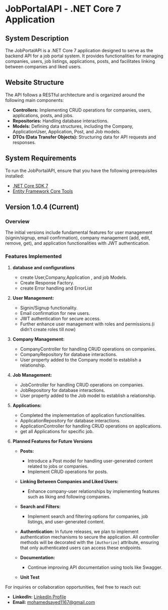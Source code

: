 ﻿# JobPortalAPI - .NET Core 7 Application

## System Description

The JobPortalAPI is a .NET Core 7 application designed to serve as the backend API for a job portal system. It provides functionalities for managing companies, users, job listings, applications, posts, and facilitates linking between companies and liked users.

## Website Structure

The API follows a RESTful architecture and is organized around the following main components:

- **Controllers:** Implementing CRUD operations for companies, users, applications, posts, and jobs.
- **Repositories:** Handling database interactions.
- **Models:** Defining data structures, including the Company, ApplicationUser, Application, Post, and Job models.
- **DTOs (Data Transfer Objects):** Structuring data for API requests and responses.

## System Requirements

To run the JobPortalAPI, ensure that you have the following prerequisites installed:

- [.NET Core SDK 7](https://dotnet.microsoft.com/download/dotnet/7.0)
- [Entity Framework Core Tools](https://docs.microsoft.com/en-us/ef/core/cli/dotnet)


## Version 1.0.4 (Current)

### Overview

The initial versions include fundamental features for user management (signin/signup, email confirmation), company management (add, edit, remove, get), and application functionalities with JWT authentication.

### Features Implemented
1. **database and configurations**
    - create User,Company,Application , and job Models.
    - Create Response Factory.
    - create Error handling and ErrorList 
   
2. **User Management:**
    - Signin/Signup functionality.
    - Email confirmation for new users.
    - JWT authentication for secure access.
    - Further enhance user management with roles and permissions.(i didn't create roles till now)

3. **Company Management:**
    - CompanyController for handling CRUD operations on companies.
    - CompanyRepository for database interactions.
    - User property added to the Company model to establish a relationship.
4. **Job Management:**
   - JobController for handling CRUD operations on companies.
   - JobRepository for database interactions.
   - User property added to the Job model to establish a relationship.
5.  **Applications:**
    - Completed the implementation of application functionalities.
    - ApplicationRepository for database interactions.
    - ApplicationController for handling CRUD operations on applications.
    - get all Applications for specific job.

6. **Planned Features for Future Versions**

    - **Posts:**
        - Introduce a Post model for handling user-generated content related to jobs or companies.
        - Implement CRUD operations for posts.

    - **Linking Between Companies and Liked Users:**
        - Enhance company-user relationships by implementing features such as liking and following companies.

    - **Search and Filters:**
        - Implement search and filtering options for companies, job listings, and user-generated content.
    - **Authentication:** In future releases, we plan to implement authentication mechanisms to secure the application. All controller methods will be decorated with the `[Authorize]` attribute, ensuring that only authenticated users can access these endpoints.
    - **Documentation:**
        - Continue improving API documentation using tools like Swagger.
    - **Unit Test**




For inquiries or collaboration opportunities, feel free to reach out:

- **LinkedIn:** [LinkedIn Profile](https://www.linkedin.com/in/m7mmed-sayed)
- **Email:** mohamedsayed1167@gmail.com
